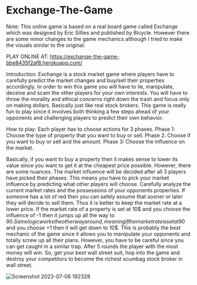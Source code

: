 # Exchange-The-Game
Note:
This online game is based on a real board game called Exchange which was designed by Eric Sillies and published by Bicycle. However there are some minor changes to the game mechanics although I tried to make the visuals similar to the original. 

PLAY ONLINE AT: https://exchange-the-game-bbe8435f2af8.herokuapp.com/

Introduction:
Exchange is a stock market game where players have to carefully predict the market changes and buy/sell their properties accordingly. In order to win this game you will have to lie, manipulate, deceive and scam the other players for your own interests. You will have to throw the morality and ethical concerns right down the trash and focus only on making dollars. Basically just like real stock brokers. This game is really fun to play since it involves both thinking a few steps ahead of your opponents and challenging players to predict their own behavior. 

How to play:
Each player has to choose actions for 3 phases.
Phase 1: 
Choose the type of property that you want to buy or sell.
Phase 2:
Choose if you want to buy or sell and the amount.
Phase 3:
Choose the influence on the market.

Basically, if you want to buy a property then it makes sense to lower its value since you want to get it at the cheapest price possible. However, there are some nuances. The market influence will be decided after all 3 players have picked their phases. This means you have to pick your market influence by predicting what other players will choose. Carefully analyze the current market rates and the possessions of your opponents properties. If someone has a lot of red then you can safely assume that sooner or later they will decide to sell them. Thus it is better to keep the market rate at a lower price. If the market rate of a property is set at 10$ and you choose the influence of -1 then it jumps up all the way to 90$. Same logic works the other way around, meaning if the market rate is set at 90$ and you choose +1 then it will get down to 10$. This is probably the best mechanic of the game since it allows you to manipulate your opponents and totally screw up all their plans. However, you have to be careful since you can get caught in a similar trap. After 5 rounds the player with the most money will win. So, get your best wall street suit, hop into the game and destroy your competitors to become the richest scumbag stock broker in wall street. 

![Screenshot 2023-07-06 192328](https://github.com/GagikManasyan/Exchange-The-Game/assets/82650469/a69303b7-b02b-4b69-bbe1-8cd29750873a)





